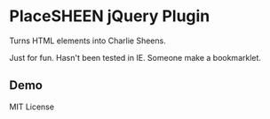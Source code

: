 # PlaceSHEEN jQuery Plugin

Turns HTML elements into Charlie Sheens.

Just for fun. Hasn't been tested in IE. Someone make a bookmarklet.

## Demo

MIT License